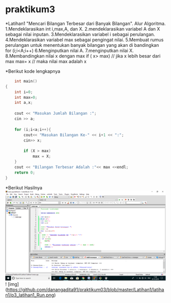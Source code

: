 # praktikum3

*Latihan1 
"Mencari Bilangan Terbesar dari Banyak Bilangan".
Alur Algoritma.
1.Mendeklarasikan int i,max,A, dan X.
2.mendeklarasikan variabel A dan X sebagai nilai inputan.
3.Mendeklarasikan variabel i sebagai perulangan.
4.Mendeklarasikan variabel max sebagai pengingat nilai.
5.Membuat rumus perulangan untuk menentukan banyak bilangan yang akan di bandingkan
	for (i;i<A;i++)
6.Menginputkan nilai A.
7.menginputkan nilai X.
8.Membandingkan nilai x dengan max
	if ( x> max) // jika x lebih besar dari max
    	max= x   // maka nilai max adalah x

*Berikut kode lengkapnya

```c++
	int main()
{
    int i=0;
    int max=0;
    int a,x;

    cout << "Masukan Jumlah Bilangan :";
    cin >> a;

    for (i;i<a;i++){
        cout<< "Masukan Bilangan Ke-" << i+1 << ":";
        cin>> x;

        if (X > max)
            max = X;
    }
    cout << "Bilangan Terbesar Adalah :"<< max <<endl;
    return 0;
}
```

*Berikut Hasilnya
![img](https://raw.githubusercontent.com/danangadita91/praktikum03/master/Latihan1/latihan1/P3_Latihan1_CB.png)
! [img] (https://github.com/danangadita91/praktikum03/blob/master/Latihan1/latihan1/p3_latihan1_Run.png)
